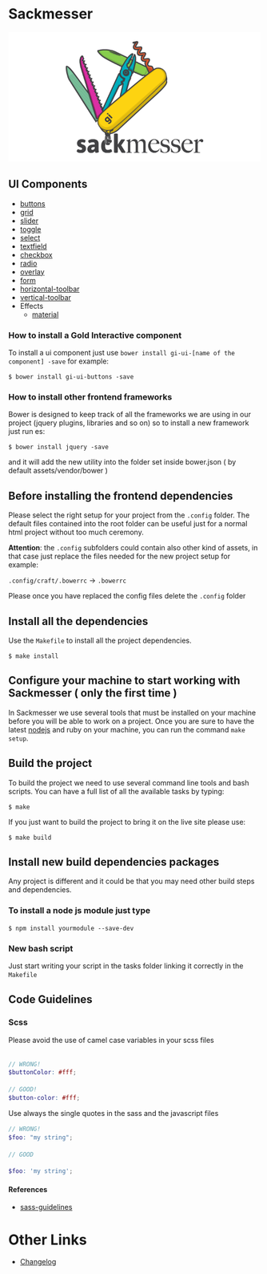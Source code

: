# Sackmesser

![Sackmesser logo](sackmesser.png)


## UI Components

- [buttons](http://goldinteractive.github.io/ui-buttons/)
- [grid](http://gridle.org/)
- [slider](http://goldinteractive.github.io/ui-slider/)
- [toggle](http://goldinteractive.github.io/ui-toggle/)
- [select](http://goldinteractive.github.io/ui-select/)
- [textfield](http://goldinteractive.github.io/ui-textfield/)
- [checkbox](http://goldinteractive.github.io/ui-checkbox/)
- [radio](http://goldinteractive.github.io/ui-radio/)
- [overlay](http://goldinteractive.github.io/ui-overlay/)
- [form](http://goldinteractive.github.io/ui-form/)
- [horizontal-toolbar](http://goldinteractive.github.io/ui-horizontal-toolbar/)
- [vertical-toolbar](http://goldinteractive.github.io/ui-vertical-toolbar/)
- Effects
  - [material](http://goldinteractive.github.io/ui-effects-material/)


### How to install a Gold Interactive component
To install a ui component just use `bower install gi-ui-[name of the component] -save` for example:

```shell
$ bower install gi-ui-buttons -save
```

### How to install other frontend frameworks

Bower is designed to keep track of all the frameworks we are using in our project (jquery plugins, libraries and so on) so to install a new framework just run es:

```shell
$ bower install jquery -save
```
and it will add the new utility into the folder set inside bower.json ( by default assets/vendor/bower )

## Before installing the frontend dependencies

Please select the right setup for your project from the ``.config`` folder.
The default files contained into the root folder can be useful just for a normal html project without too much ceremony.

__Attention__: the ``.config`` subfolders could contain also other kind of assets, in that case just replace the files needed for the new project setup for example:

``.config/craft/.bowerrc`` -> ``.bowerrc``

Please once you have replaced the config files delete the ``.config`` folder

## Install all the dependencies

Use the `Makefile` to install all the project dependencies.

```shell
$ make install
```

## Configure your machine to start working with Sackmesser ( only the first time )

In Sackmesser we use several tools that must be installed on your machine before you will be able to work on a project.
Once you are sure to have the latest [nodejs](http://nodejs.org/) and ruby on your machine, you can run the command `make setup`.

## Build the project

To build the project we need to use several command line tools and bash scripts. You can have a full list of all the available tasks by typing:

```shell
$ make
```

If you just want to build the project to bring it on the live site please use:

```shell
$ make build
```

## Install new build dependencies packages

Any project is different and it could be that you may need other build steps and dependencies.

### To install a node js module just type

```shell
$ npm install yourmodule --save-dev
```

### New bash script

Just start writing your script in the tasks folder linking it correctly in the `Makefile`

## Code Guidelines

### Scss

Please avoid the use of camel case variables in your scss files
```scss

// WRONG!
$buttonColor: #fff;

// GOOD!
$button-color: #fff;

```

Use always the single quotes in the sass and the javascript files

```scss
// WRONG!
$foo: "my string";

// GOOD

$foo: 'my string';

```

#### References

- [sass-guidelines](http://sass-guidelin.es/)


# Other Links

- [Changelog](CHANGELOG.md)
